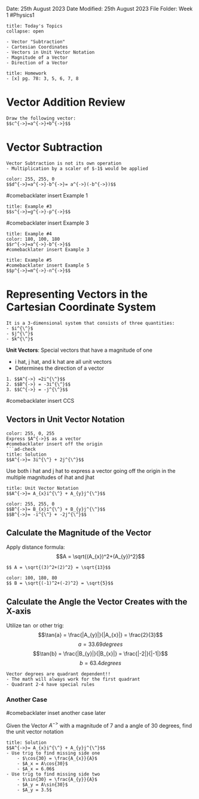 Date: 25th August 2023
Date Modified: 25th August 2023
File Folder: Week 1
#Physics1

```ad-abstract
title: Today's Topics
collapse: open

- Vector "Subtraction"
- Cartesian Coordinates
- Vectors in Unit Vector Notation
- Magnitude of a Vector
- Direction of a Vector

```

```ad-note
title: Homework
- [x] pg. 78: 3, 5, 6, 7, 8
```

# Vector Addition Review

```ad-example
Draw the following vector:
$$c^{->}=a^{->}+b^{->}$$
```
# Vector Subtraction

```ad-important
Vector Subtraction is not its own operation
- Multiplication by a scaler of $-1$ would be applied
```

```ad-example
color: 255, 255, 0
$$d^{->}=a^{->}-b^{->}= a^{->}(-b^{->})$$
```

#comebacklater insert Example 1

```ad-example
title: Example #3
$$s^{->}=g^{->}-p^{->}$$
```

#comebacklater  insert Example 3

```ad-example
title: Example #4
color: 180, 100, 180
$$r^{->}=a^{->}-b^{->}$$
#comebacklater insert Example 3
```

```ad-example
title: Example #5
#comebacklater insert Example 5
$$p^{->}=m^{->}-n^{->}$$
```

# Representing Vectors in the Cartesian Coordinate System

```ad-note 
It is a 3-dimensional system that consists of three quantities:
- $i^{\^}$
- $j^{\^}$
- $k^{\^}$
```

**Unit Vectors**: Special vectors that have a magnitude of one 
- i hat, j hat, and k hat are all unit vectors
- Determines the direction of a vector

```ad-example
1. $$A^{->} =2i^{\^}$$
2. $$B^{->} = -3i^{\^}$$
3. $$C^{->} = -j^{\^}$$
```

#comebacklater insert CCS
## Vectors in Unit Vector Notation

```ad-example
color: 255, 0, 255
Express $A^{->}$ as a vector 
#comebacklater insert off the origin
```ad-check
title: Solution
$$A^{->}= 3i^{\^} + 2j^{\^}$$
```

Use both i hat and j hat to express a vector going off the origin in the multiple magnitudes of ihat and jhat

```ad-summary
title: Unit Vector Notation
$$A^{->}= A_{x}i^{\^} + A_{y}j^{\^}$$
```

```ad-example
color: 255, 255, 0
$$B^{->}= B_{x}i^{\^} + B_{y}j^{\^}$$
$$B^{->}= -i^{\^} + -2j^{\^}$$
```

## Calculate the Magnitude of the Vector

Apply distance formula:
$$A = \sqrt{(A_{x})^2+(A_{y})^2}$$


```ad-example
$$ A = \sqrt{(3)^2+(2)^2} = \sqrt{13}$$
```

```ad-example
color: 100, 180, 80
$$ B = \sqrt{(-1)^2+(-2)^2} = \sqrt{5}$$
```

## Calculate the Angle the Vector Creates with the X-axis

Utilize $\tan$ or other trig:
$$\tan{a} = \frac{|A_{y}|}{|A_{x}|} = \frac{2}{3}$$
$$a = 33.69 degrees$$
$$\tan{b} = \frac{|B_{y}|}{|B_{x}|} = \frac{|-2|}{|-1|}$$
$$b=63.4degrees$$


```ad-note
Vector degrees are quadrant dependent!!
- The math will always work for the first quadrant
- Quadrant 2-4 have special rules
```

### Another Case

#comebacklater inset another case later

Given the Vector $A^{->}$ with a magnitude of 7 and a angle of 30 degrees, find the unit vector notation

```ad-check
title: Solution
$$A^{->}= A_{x}i^{\^} + A_{y}j^{\^}$$
- Use trig to find missing side one
	- $\cos{30} = \frac{A_{x}}{A}$
	- $A_x = A\cos{30}$
	- $A_x = 6.06$
- Use trig to find missing side two
	- $\sin{30} = \frac{A_{y}}{A}$
	- $A_y = A\sin{30}$
	- $A_y = 3.5$
```





